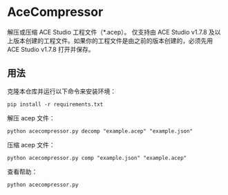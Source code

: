 # AceCompressor

解压或压缩 ACE Studio 工程文件（*.acep）。 仅支持由 ACE Studio v1.7.8 及以上版本创建的工程文件。如果你的工程文件是由之前的版本创建的，必须先用 ACE Studio v1.7.8 打开并保存。

## 用法

克隆本仓库并运行以下命令来安装环境：

```shell
pip install -r requirements.txt
```

解压 acep 文件：

```shell
python acecompressor.py decomp "example.acep" "example.json"
```

压缩 acep 文件：

```shell
python acecompressor.py comp "example.json" "example.acep"
```

查看帮助：

```shell
python acecompressor.py
```